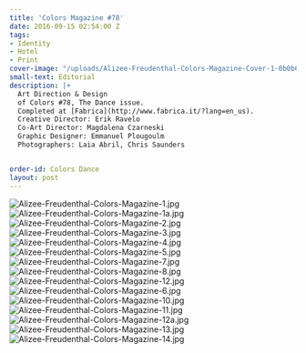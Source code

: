 ```yaml
---
title: 'Colors Magazine #78'
date: 2016-09-15 02:54:00 Z
tags:
- Identity
- Hotel
- Print
cover-image: "/uploads/Alizee-Freudenthal-Colors-Magazine-Cover-1-0b0b63.jpg"
small-text: Editorial
description: |+
  Art Direction & Design
  of Colors #78, The Dance issue.
  Completed at [Fabrica](http://www.fabrica.it/?lang=en_us).
  Creative Director: Erik Ravelo
  Co-Art Director: Magdalena Czarneski
  Graphic Designer: Emmanuel Plougoulm
  Photographers: Laia Abril, Chris Saunders


order-id: Colors Dance
layout: post
---
```


![Alizee-Freudenthal-Colors-Magazine-1.jpg](/uploads/Alizee-Freudenthal-Colors-Magazine-1.jpg)![Alizee-Freudenthal-Colors-Magazine-1a.jpg](/uploads/Alizee-Freudenthal-Colors-Magazine-1a.jpg)![Alizee-Freudenthal-Colors-Magazine-2.jpg](/uploads/Alizee-Freudenthal-Colors-Magazine-2.jpg)![Alizee-Freudenthal-Colors-Magazine-3.jpg](/uploads/Alizee-Freudenthal-Colors-Magazine-3.jpg)![Alizee-Freudenthal-Colors-Magazine-4.jpg](/uploads/Alizee-Freudenthal-Colors-Magazine-4.jpg)![Alizee-Freudenthal-Colors-Magazine-5.jpg](/uploads/Alizee-Freudenthal-Colors-Magazine-5.jpg)![Alizee-Freudenthal-Colors-Magazine-7.jpg](/uploads/Alizee-Freudenthal-Colors-Magazine-7.jpg)![Alizee-Freudenthal-Colors-Magazine-8.jpg](/uploads/Alizee-Freudenthal-Colors-Magazine-8.jpg)![Alizee-Freudenthal-Colors-Magazine-12.jpg](/uploads/Alizee-Freudenthal-Colors-Magazine-12.jpg)![Alizee-Freudenthal-Colors-Magazine-6.jpg](/uploads/Alizee-Freudenthal-Colors-Magazine-6.jpg)![Alizee-Freudenthal-Colors-Magazine-10.jpg](/uploads/Alizee-Freudenthal-Colors-Magazine-10.jpg)![Alizee-Freudenthal-Colors-Magazine-11.jpg](/uploads/Alizee-Freudenthal-Colors-Magazine-11.jpg)![Alizee-Freudenthal-Colors-Magazine-12a.jpg](/uploads/Alizee-Freudenthal-Colors-Magazine-12a.jpg)![Alizee-Freudenthal-Colors-Magazine-13.jpg](/uploads/Alizee-Freudenthal-Colors-Magazine-13.jpg)![Alizee-Freudenthal-Colors-Magazine-14.jpg](/uploads/Alizee-Freudenthal-Colors-Magazine-14.jpg)

